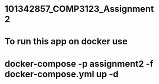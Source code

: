 # 101342857_COMP3123_Assignment2
# To run this app on docker use 
# docker-compose -p assignment2 -f docker-compose.yml up -d